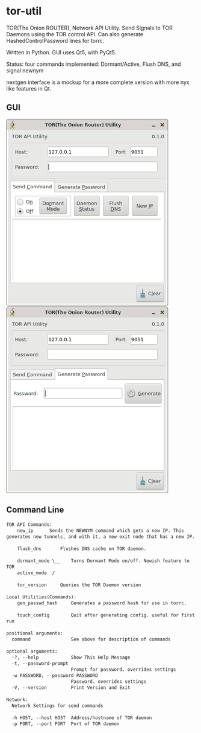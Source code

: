 # tor-util
TOR(The Onion ROUTER), Network API Utility. Send Signals to TOR Daemons using
the TOR control API. Can also generate HashedControlPassword lines for torrc.

Written in Python. GUI uses Qt5, with PyQt5.

Status: four commands implemented: Dormant/Active, Flush DNS, and signal newnym

nextgen interface is a mockup for a more complete version with more nyx like
features in Qt.

GUI
---
![screenshot-tab1](screenshot1.png) ![screenshot-tab2](screenshot2.png)

Command Line
------------
```
TOR API Commands:
	new_ip		Sends the NEWNYM command which gets a new IP. This
generates new tunnels, and with it, a new exit node that has a new IP.

	flush_dns		Flushes DNS cache on TOR daemon.

	dormant_mode \__	Turns Dormant Mode on/off. Newish feature to TOR
	active_mode  /
    
	tor_version		Queries the TOR Daemon version

Local Utilities(Commands):
	gen_passwd_hash		Generates a password hash for use in torrc.
    
	touch_config		Quit after generating config. useful for first
run

positional arguments:
  command               See above for description of commands

optional arguments:
  -?, --help            Show This Help Message
  -t, --password-prompt
                        Prompt for password. overrides settings
  -w PASSWORD, --password PASSWORD
                        Password. overrides settings
  -V, --version         Print Version and Exit

Network:
  Network Settings for send commands

  -h HOST, --host HOST  Address/hostname of TOR daemon
  -p PORT, --port PORT  Port of TOR daemon
```
